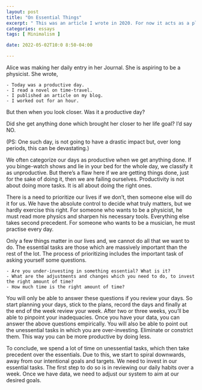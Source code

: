 ```yaml
---
layout: post
title: "On Essential Things"
excerpt: " This was an article I wrote in 2020. For now it acts as a placeholder."
categories: essays
tags: [ Minimalism ]

date: 2022-05-02T10:0 8:50-04:00

---
```


Alice was making her daily entry in her Journal. She is aspiring to be a physicist. She wrote,

    - Today was a productive day.
    - I read a novel on time-travel.
    - I published an article on my blog.
    - I worked out for an hour.

But then when you look closer. Was it a productive day?

Did she get anything done which brought her closer to her life goal? I’d say NO.

(PS: One such day, is not going to have a drastic impact but, over long periods, this can be devastating.)

We often categorize our days as productive when we get anything done. If you binge-watch shows and lie in your bed for the whole day, we classify it as unproductive. But there’s a flaw here if we are getting things done, just for the sake of doing it, then we are failing ourselves. Productivity is not about doing more tasks. It is all about doing the right ones.

There is a need to prioritize our lives if we don’t, then someone else will do it for us. We have the absolute control to decide what truly matters, but we hardly exercise this right. For someone who wants to be a physicist, he must read more physics and sharpen his necessary tools. Everything else takes second precedent. For someone who wants to be a musician, he must practise every day.

Only a few things matter in our lives and, we cannot do all that we want to do. The essential tasks are those which are massively important than the rest of the lot. The process of prioritizing includes the important task of asking yourself some questions.

    - Are you under-investing in something essential? What is it?
    - What are the adjustments and changes which you need to do, to invest the right amount of time?
    - How much time is the right amount of time?

You will only be able to answer these questions if you review your days. So start planning your days, stick to the plans, record the days and finally at the end of the week review your week. After two or three weeks, you’ll be able to pinpoint your inadequacies. Once you have your data, you can answer the above questions empirically. You will also be able to point out the unessential tasks in which you are over-investing. Eliminate or constrict them. This way you can be more productive by doing less.

To conclude, we spend a lot of time on unessential tasks, which then take precedent over the essentials. Due to this, we start to spiral downwards, away from our intentional goals and targets. We need to invest in our essential tasks. The first step to do so is in reviewing our daily habits over a week. Once we have data, we need to adjust our system to aim at our desired goals.
